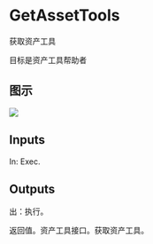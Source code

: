 # GetAssetTools

获取资产工具

目标是资产工具帮助者

## 图示

![]($-20221218-18480130.png)

## Inputs

In: Exec.  

## Outputs

出：执行。

返回值。资产工具接口。获取资产工具。